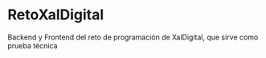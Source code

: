 # RetoXalDigital
 Backend y Frontend del reto de programación de XalDigital, que sirve como prueba técnica
